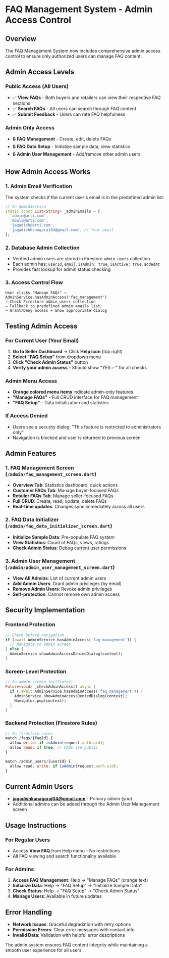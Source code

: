# FAQ Management System - Admin Access Control

## Overview
The FAQ Management System now includes comprehensive admin access control to ensure only authorized users can manage FAQ content.

## Admin Access Levels

### Public Access (All Users)
- ✅ **View FAQs** - Both buyers and retailers can view their respective FAQ sections
- ✅ **Search FAQs** - All users can search through FAQ content
- ✅ **Submit Feedback** - Users can rate FAQ helpfulness

### Admin Only Access
- 🔒 **FAQ Management** - Create, edit, delete FAQs
- 🔒 **FAQ Data Setup** - Initialize sample data, view statistics
- 🔒 **Admin User Management** - Add/remove other admin users

## How Admin Access Works

### 1. Admin Email Verification
The system checks if the current user's email is in the predefined admin list:
```dart
// In AdminService
static const List<String> _adminEmails = [
  'admin@arti.com',
  'mouli@arti.com', 
  'jagadish@arti.com',
  'jagadishkanagaraj04@gmail.com', // Your email
];
```

### 2. Database Admin Collection
- Verified admin users are stored in Firestore `admin_users` collection
- Each admin has: `userId`, `email`, `isAdmin: true`, `isActive: true`, `addedAt`
- Provides fast lookup for admin status checking

### 3. Access Control Flow
```
User clicks "Manage FAQs" → AdminService.hasAdminAccess('faq_management')
→ Check Firestore admin_users collection
→ Fallback to predefined admin emails list
→ Grant/Deny access + Show appropriate dialog
```

## Testing Admin Access

### For Current User (Your Email)
1. **Go to Seller Dashboard** → Click **Help icon** (top right)
2. **Select "FAQ Setup"** from dropdown menu
3. **Click "Check Admin Status"** button
4. **Verify your admin access** - Should show "YES ✅" for all checks

### Admin Menu Access
- **Orange colored menu items** indicate admin-only features
- **"Manage FAQs"** - Full CRUD interface for FAQ management
- **"FAQ Setup"** - Data initialization and statistics

### If Access Denied
- Users see a security dialog: "This feature is restricted to administrators only"
- Navigation is blocked and user is returned to previous screen

## Admin Features

### 1. FAQ Management Screen (`/admin/faq_management_screen.dart`)
- **Overview Tab**: Statistics dashboard, quick actions
- **Customer FAQs Tab**: Manage buyer-focused FAQs  
- **Retailer FAQs Tab**: Manage seller-focused FAQs
- **Full CRUD**: Create, read, update, delete FAQs
- **Real-time updates**: Changes sync immediately across all users

### 2. FAQ Data Initializer (`/admin/faq_data_initializer_screen.dart`)
- **Initialize Sample Data**: Pre-populate FAQ system
- **View Statistics**: Count of FAQs, views, ratings
- **Check Admin Status**: Debug current user permissions

### 3. Admin User Management (`/admin/admin_user_management_screen.dart`)
- **View All Admins**: List of current admin users
- **Add Admin Users**: Grant admin privileges (by email)
- **Remove Admin Users**: Revoke admin privileges
- **Self-protection**: Cannot remove own admin access

## Security Implementation

### Frontend Protection
```dart
// Check before navigation
if (await AdminService.hasAdminAccess('faq_management')) {
  // Navigate to admin screen
} else {
  AdminService.showAdminAccessDeniedDialog(context);
}
```

### Screen-Level Protection
```dart
// In admin screen initState()
Future<void> _checkAdminAccess() async {
  if (!await AdminService.hasAdminAccess('faq_management')) {
    AdminService.showAdminAccessDeniedDialog(context);
    Navigator.pop(context);
  }
}
```

### Backend Protection (Firestore Rules)
```javascript
// In firestore.rules
match /faqs/{faqId} {
  allow write: if isAdmin(request.auth.uid);
  allow read: if true; // FAQs are public
}

match /admin_users/{userId} {
  allow read, write: if isAdmin(request.auth.uid);
}
```

## Current Admin Users
- **jagadishkanagaraj04@gmail.com** - Primary admin (you)
- Additional admins can be added through the Admin User Management screen

## Usage Instructions

### For Regular Users
- Access **View FAQ** from Help menu - No restrictions
- All FAQ viewing and search functionality available

### For Admins
1. **Access FAQ Management**: Help → "Manage FAQs" (orange text)
2. **Initialize Data**: Help → "FAQ Setup" → "Initialize Sample Data" 
3. **Check Status**: Help → "FAQ Setup" → "Check Admin Status"
4. **Manage Users**: Available in future updates

## Error Handling
- **Network Issues**: Graceful degradation with retry options
- **Permission Errors**: Clear error messages with contact info
- **Invalid Data**: Validation with helpful error descriptions

The admin system ensures FAQ content integrity while maintaining a smooth user experience for all users.